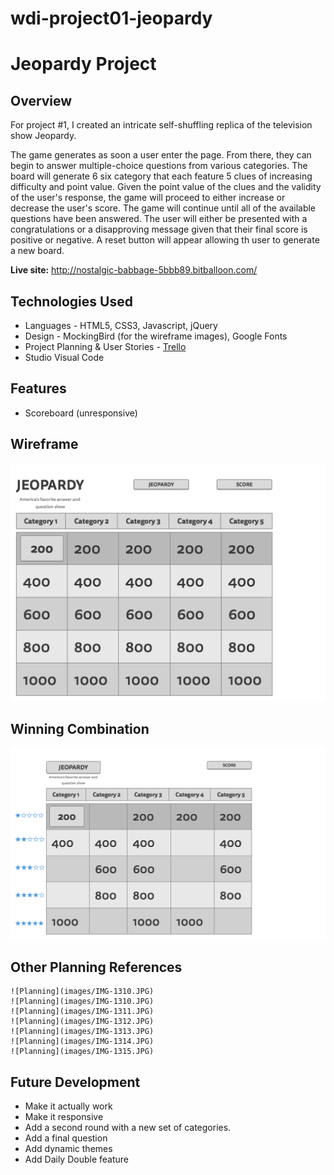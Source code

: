 # wdi-project01-jeopardy

# Jeopardy Project
## Overview

For project #1, I created an intricate self-shuffling replica of the television show Jeopardy. 

The game generates as soon a user enter the page. From there, they can begin to answer multiple-choice questions from various categories. The board will generate 6 six category that each feature 5 clues of increasing difficulty and point value. Given the point value of the clues and the validity of the user's response, the game will proceed to either increase or decrease the user's score. The game will continue until all of the available questions have been answered. The user will either be presented with a congratulations or a disapproving message given that their final score is positive or negative. A reset button will appear allowing th user to generate a new board.

**Live site:** <http://nostalgic-babbage-5bbb89.bitballoon.com/>

## Technologies Used

  * Languages - HTML5, CSS3, Javascript, jQuery
  * Design - MockingBird (for the wireframe images), Google Fonts
  * Project Planning & User Stories - [Trello](https://trello.com/b/0VJWUujp/project-1-jeopardy)
  * Studio Visual Code


## Features

  * Scoreboard (unresponsive)


## Wireframe

![Wireframe](wireframe/1-Home.png)

## Winning Combination

![Game in Progress](wireframe02/1-Home.png)

## Other Planning References

    ![Planning](images/IMG-1310.JPG)
    ![Planning](images/IMG-1310.JPG)
    ![Planning](images/IMG-1311.JPG)
    ![Planning](images/IMG-1312.JPG)
    ![Planning](images/IMG-1313.JPG)
    ![Planning](images/IMG-1314.JPG)
    ![Planning](images/IMG-1315.JPG)

## Future Development


  * Make it actually work
  * Make it responsive
  * Add a second round with a new set of categories.
  * Add a final question
  * Add dynamic themes
  * Add Daily Double feature

